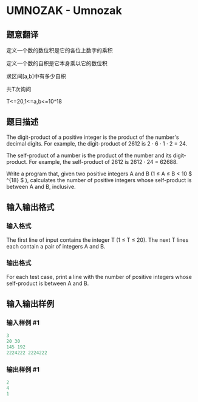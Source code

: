 # UMNOZAK - Umnozak

## 题意翻译

定义一个数的数位积是它的各位上数字的乘积

定义一个数的自积是它本身乘以它的数位积

求区间[a,b]中有多少自积

共T次询问

T<=20,1<=a,b<=10^18

## 题目描述

The digit-product of a positive integer is the product of the number's decimal digits. For example, the digit-product of 2612 is 2 · 6 · 1 · 2 = 24.

The self-product of a number is the product of the number and its digit-product. For example, the self-product of 2612 is 2612 · 24 = 62688.

Write a program that, given two positive integers A and B (1 ≤ A ≤ B < 10 $ ^{18} $ ), calculates the number of positive integers whose self-product is between A and B, inclusive.

## 输入输出格式

### 输入格式

The first line of input contains the integer T (1 ≤ T ≤ 20). The next T lines each contain a pair of integers A and B.

### 输出格式

For each test case, print a line with the number of positive integers whose self-product is between A and B.

## 输入输出样例

### 输入样例 #1

```cpp
3
20 30
145 192
2224222 2224222
```


### 输出样例 #1

```cpp
2
4
1
```


